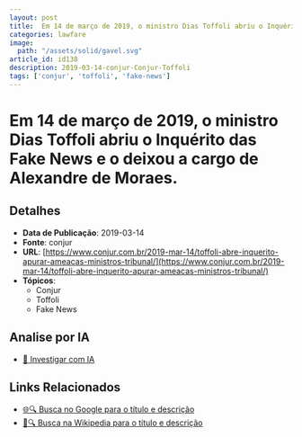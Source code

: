 ```yaml
---
layout: post
title:  Em 14 de março de 2019, o ministro Dias Toffoli abriu o Inquérito das Fake News e o deixou a cargo de Alexandre de Moraes.
categories: lawfare
image: 
  path: "/assets/solid/gavel.svg"
article_id: id138
description: 2019-03-14-conjur-Conjur-Toffoli
tags: ['conjur', 'toffoli', 'fake-news']
---
```


# Em 14 de março de 2019, o ministro Dias Toffoli abriu o Inquérito das Fake News e o deixou a cargo de Alexandre de Moraes.

## Detalhes
- **Data de Publicação**: 2019-03-14
- **Fonte**: conjur
- **URL**: [https://www.conjur.com.br/2019-mar-14/toffoli-abre-inquerito-apurar-ameacas-ministros-tribunal/](https://www.conjur.com.br/2019-mar-14/toffoli-abre-inquerito-apurar-ameacas-ministros-tribunal/)
- **Tópicos**:
  - Conjur
  - Toffoli
  - Fake News

## Analise por IA
- [🤖 Investigar com IA](https://www.perplexity.ai/search?q=%22not%C3%ADcia%20artigo%20Brasil%22%20Em%2014%20de%20mar%C3%A7o%20de%202019%2C%20o%20ministro%20Dias%20Toffoli%20abriu%20o%20Inqu%C3%A9rito%20das%20Fake%20News%20e%20o%20deixou%20a%20cargo%20de%20Alexandre%20de%20Moraes.%20conjur%202019-03-14)

## Links Relacionados
- [🌐🔍 Busca no Google para o título e descrição](https://www.google.com/search?q=%22not%C3%ADcia%20artigo%20Brasil%22%20Em%2014%20de%20mar%C3%A7o%20de%202019%2C%20o%20ministro%20Dias%20Toffoli%20abriu%20o%20Inqu%C3%A9rito%20das%20Fake%20News%20e%20o%20deixou%20a%20cargo%20de%20Alexandre%20de%20Moraes.%20conjur%202019-03-14)
- [📖🔍 Busca na Wikipedia para o título e descrição](https://pt.wikipedia.org/w/index.php?search=%22not%C3%ADcia%20artigo%20Brasil%22%20Em%2014%20de%20mar%C3%A7o%20de%202019%2C%20o%20ministro%20Dias%20Toffoli%20abriu%20o%20Inqu%C3%A9rito%20das%20Fake%20News%20e%20o%20deixou%20a%20cargo%20de%20Alexandre%20de%20Moraes.%20conjur%202019-03-14)

